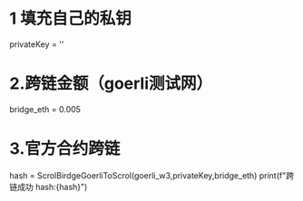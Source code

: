 


# 1 填充自己的私钥
privateKey = ''


# 2.跨链金额（goerli测试网）
bridge_eth = 0.005

# 3.官方合约跨链
hash = ScrolBirdgeGoerliToScrol(goerli_w3,privateKey,bridge_eth)
print(f"跨链成功 hash:{hash}")


